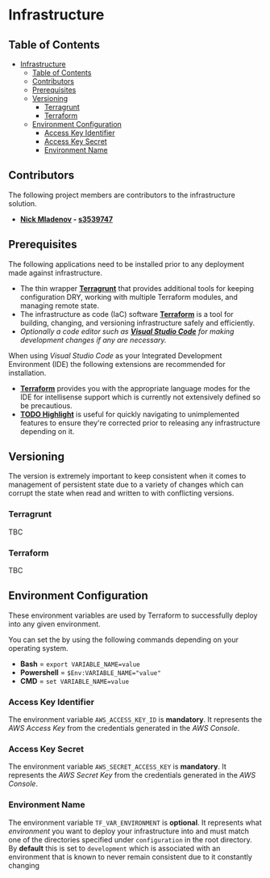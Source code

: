 # Infrastructure

## Table of Contents
- [Infrastructure](#infrastructure)
  - [Table of Contents](#table-of-contents)
  - [Contributors](#contributors)
  - [Prerequisites](#prerequisites)
  - [Versioning](#versioning)
    - [Terragrunt](#terragrunt)
    - [Terraform](#terraform)
  - [Environment Configuration](#environment-configuration)
    - [Access Key Identifier](#access-key-identifier)
    - [Access Key Secret](#access-key-secret)
    - [Environment Name](#environment-name)

## Contributors
The following project members are contributors to the infrastructure solution.
- **[Nick Mladenov](https://github.com/s3539747) - [s3539747](mailto:s3539747@student.rmit.edu.au)**

## Prerequisites
The following applications need to be installed prior to any deployment made against infrastructure.
- The thin wrapper **[Terragrunt](https://github.com/gruntwork-io/terragrunt/releases)** that provides additional tools for keeping configuration DRY, working with multiple Terraform modules, and managing remote state.
- The infrastructure as code (IaC) software **[Terraform](https://www.terraform.io/downloads.html)** is a tool for building, changing, and versioning infrastructure safely and efficiently.
- *Optionally a code editor such as **[Visual Studio Code](https://code.visualstudio.com)** for making development changes if any are necessary.*

When using *Visual Studio Code* as your Integrated Development Environment (IDE) the following extensions are recommended for installation.
- **[Terraform](https://marketplace.visualstudio.com/items?itemName=mauve.terraform)** provides you with the appropriate language modes for the IDE for intellisense support which is currently not extensively defined so be precautious.
- **[TODO Highlight](https://marketplace.visualstudio.com/items?itemName=wayou.vscode-todo-highlight)** is useful for quickly navigating to unimplemented features to ensure they're corrected prior to releasing any infrastructure depending on it.

## Versioning
The version is extremely important to keep consistent when it comes to management of persistent state due to a variety of changes which can corrupt the state when read and written to with conflicting versions.

### Terragrunt
TBC

### Terraform
TBC

## Environment Configuration
These environment variables are used by Terraform to successfully deploy into any given environment.

You can set the by using the following commands depending on your operating system.
- **Bash** = `export VARIABLE_NAME=value`
- **Powershell** = `$Env:VARIABLE_NAME="value"`
- **CMD** = `set VARIABLE_NAME=value`

### Access Key Identifier
The environment variable `AWS_ACCESS_KEY_ID` is **mandatory**. It represents the *AWS Access Key* from the credentials generated in the *AWS Console*.

### Access Key Secret
The environment variable `AWS_SECRET_ACCESS_KEY` is **mandatory**. It represents the *AWS Secret Key* from the credentials generated in the *AWS Console*.

### Environment Name
The environment variable `TF_VAR_ENVIRONMENT` is **optional**. It represents what *environment* you want to deploy your infrastructure into and must match one of the directories specified under `configuration` in the root directory. By **default** this is set to `development` which is associated with an environment that is known to never remain consistent due to it constantly changing